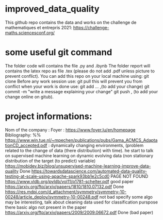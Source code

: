 # improved_data_quality
This github repo contains the data and works on the challenge de mathematiques et entrepris 2021:  https://challenge-maths.sciencesconf.org/
# some useful git command
The folder code will contains the file .py and .ibynb
The folder report will contains the latex repo as file .tex (please do not add .pdf unless picture to prevent conflict).
You can add this repo on your local machine using: git clone <url>
Before any work session use: git pull
this will prevent you from conflict
when your work is done use:
git add ... ,(to add your change)
git commit -m "write a message explaining your change"
git push , (to add your change online on gitub).
# project informations:
Nom of the company : Foyer : https://www.foyer.lu/en/homepage
\
Bibliography:
%%
https://www.win.tue.nl/~mpechen/publications/pubs/Gama_ACMCS_AdaptationCD_accepted.pdf :
dynamically changing environments, (problem related to the change of data (there distribution)  with time). he start to talk on supervised machine learning on dynamic evolving data (non stationary distribution of the target (to predict) variable)
https://mobidev.biz/blog/unsupervised-machine-learning-improve-data-quality Done
https://towardsdatascience.com/automated-data-quality-testing-at-scale-using-apache-spark93bb1e2c5cd0  PAGE NOT FOUND
https://www.vldb.org/pvldb/vol11/p1781-schelter.pdf good paper
https://arxiv.org/ftp/arxiv/papers/1810/1810.07132.pdf Done
https://res.mdpi.com/d_attachment/symmetry/symmetry-10-00248/article_deploy/symmetry-10-00248.pdf not bad specify some algo may be interesting, talk about cleaning data used for classification purspose there basic algo not present in the paper
https://arxiv.org/ftp/arxiv/papers/2009/2009.06672.pdf Done (bad paper)
